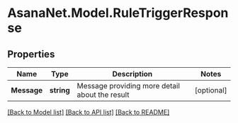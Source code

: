 # AsanaNet.Model.RuleTriggerResponse

## Properties

Name | Type | Description | Notes
------------ | ------------- | ------------- | -------------
**Message** | **string** | Message providing more detail about the result | [optional] 

[[Back to Model list]](../README.md#documentation-for-models) [[Back to API list]](../README.md#documentation-for-api-endpoints) [[Back to README]](../README.md)

